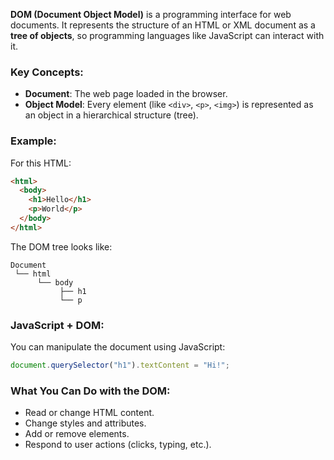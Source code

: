 **DOM (Document Object Model)** is a programming interface for web documents. It represents the structure of an HTML or XML document as a **tree of objects**, so programming languages like JavaScript can interact with it.

### Key Concepts:

- **Document**: The web page loaded in the browser.
- **Object Model**: Every element (like `<div>`, `<p>`, `<img>`) is represented as an object in a hierarchical structure (tree).

### Example:

For this HTML:

```html
<html>
  <body>
    <h1>Hello</h1>
    <p>World</p>
  </body>
</html>
```

The DOM tree looks like:

```
Document
 └── html
      └── body
           ├── h1
           └── p
```

### JavaScript + DOM:

You can manipulate the document using JavaScript:

```js
document.querySelector("h1").textContent = "Hi!";
```

### What You Can Do with the DOM:

- Read or change HTML content.
- Change styles and attributes.
- Add or remove elements.
- Respond to user actions (clicks, typing, etc.).
